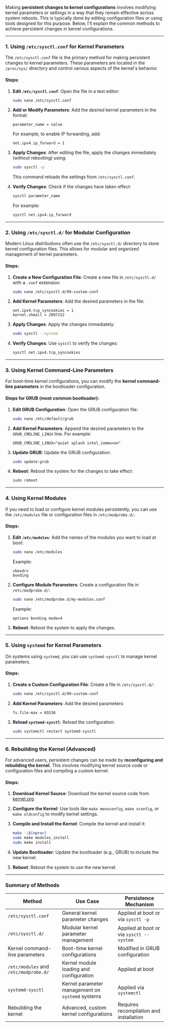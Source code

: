 Making **persistent changes to kernel configurations** involves modifying kernel parameters or settings in a way that they remain effective across system reboots. This is typically done by editing configuration files or using tools designed for this purpose. Below, I'll explain the common methods to achieve persistent changes in kernel configurations.

---

### 1. **Using `/etc/sysctl.conf` for Kernel Parameters**
The `/etc/sysctl.conf` file is the primary method for making persistent changes to kernel parameters. These parameters are located in the `/proc/sys/` directory and control various aspects of the kernel's behavior.

#### Steps:
1. **Edit `/etc/sysctl.conf`**:
   Open the file in a text editor:
   ```bash
   sudo nano /etc/sysctl.conf
   ```

2. **Add or Modify Parameters**:
   Add the desired kernel parameters in the format:
   ```
   parameter_name = value
   ```
   For example, to enable IP forwarding, add:
   ```
   net.ipv4.ip_forward = 1
   ```

3. **Apply Changes**:
   After editing the file, apply the changes immediately (without rebooting) using:
   ```bash
   sudo sysctl -p
   ```
   This command reloads the settings from `/etc/sysctl.conf`.

4. **Verify Changes**:
   Check if the changes have taken effect:
   ```bash
   sysctl parameter_name
   ```
   For example:
   ```bash
   sysctl net.ipv4.ip_forward
   ```

---

### 2. **Using `/etc/sysctl.d/` for Modular Configuration**
Modern Linux distributions often use the `/etc/sysctl.d/` directory to store kernel configuration files. This allows for modular and organized management of kernel parameters.

#### Steps:
1. **Create a New Configuration File**:
   Create a new file in `/etc/sysctl.d/` with a `.conf` extension:
   ```bash
   sudo nano /etc/sysctl.d/99-custom.conf
   ```

2. **Add Kernel Parameters**:
   Add the desired parameters in the file:
   ```
   net.ipv4.tcp_syncookies = 1
   kernel.shmall = 2097152
   ```

3. **Apply Changes**:
   Apply the changes immediately:
   ```bash
   sudo sysctl --system
   ```

4. **Verify Changes**:
   Use `sysctl` to verify the changes:
   ```bash
   sysctl net.ipv4.tcp_syncookies
   ```

---

### 3. **Using Kernel Command-Line Parameters**
For boot-time kernel configurations, you can modify the **kernel command-line parameters** in the bootloader configuration.

#### Steps for GRUB (most common bootloader):
1. **Edit GRUB Configuration**:
   Open the GRUB configuration file:
   ```bash
   sudo nano /etc/default/grub
   ```

2. **Add Kernel Parameters**:
   Append the desired parameters to the `GRUB_CMDLINE_LINUX` line. For example:
   ```
   GRUB_CMDLINE_LINUX="quiet splash intel_iommu=on"
   ```

3. **Update GRUB**:
   Update the GRUB configuration:
   ```bash
   sudo update-grub
   ```

4. **Reboot**:
   Reboot the system for the changes to take effect:
   ```bash
   sudo reboot
   ```

---

### 4. **Using Kernel Modules**
If you need to load or configure kernel modules persistently, you can use the `/etc/modules` file or configuration files in `/etc/modprobe.d/`.

#### Steps:
1. **Edit `/etc/modules`**:
   Add the names of the modules you want to load at boot:
   ```bash
   sudo nano /etc/modules
   ```
   Example:
   ```
   vboxdrv
   bonding
   ```

2. **Configure Module Parameters**:
   Create a configuration file in `/etc/modprobe.d/`:
   ```bash
   sudo nano /etc/modprobe.d/my-modules.conf
   ```
   Example:
   ```
   options bonding mode=4
   ```

3. **Reboot**:
   Reboot the system to apply the changes.

---

### 5. **Using `systemd` for Kernel Parameters**
On systems using `systemd`, you can use `systemd-sysctl` to manage kernel parameters.

#### Steps:
1. **Create a Custom Configuration File**:
   Create a file in `/etc/sysctl.d/`:
   ```bash
   sudo nano /etc/sysctl.d/99-custom.conf
   ```

2. **Add Kernel Parameters**:
   Add the desired parameters:
   ```
   fs.file-max = 65536
   ```

3. **Reload `systemd-sysctl`**:
   Reload the configuration:
   ```bash
   sudo systemctl restart systemd-sysctl
   ```

---

### 6. **Rebuilding the Kernel (Advanced)**
For advanced users, persistent changes can be made by **reconfiguring and rebuilding the kernel**. This involves modifying kernel source code or configuration files and compiling a custom kernel.

#### Steps:
1. **Download Kernel Source**:
   Download the kernel source code from [kernel.org](https://www.kernel.org/).

2. **Configure the Kernel**:
   Use tools like `make menuconfig`, `make xconfig`, or `make oldconfig` to modify kernel settings.

3. **Compile and Install the Kernel**:
   Compile the kernel and install it:
   ```bash
   make -j$(nproc)
   sudo make modules_install
   sudo make install
   ```

4. **Update Bootloader**:
   Update the bootloader (e.g., GRUB) to include the new kernel.

5. **Reboot**:
   Reboot the system to use the new kernel.

---

### Summary of Methods
| Method                          | Use Case                                      | Persistence Mechanism                  |
|---------------------------------|-----------------------------------------------|----------------------------------------|
| `/etc/sysctl.conf`              | General kernel parameter changes              | Applied at boot or via `sysctl -p`     |
| `/etc/sysctl.d/`                | Modular kernel parameter management           | Applied at boot or via `sysctl --system` |
| Kernel command-line parameters  | Boot-time kernel configurations               | Modified in GRUB configuration         |
| `/etc/modules` and `/etc/modprobe.d/` | Kernel module loading and configuration | Applied at boot                        |
| `systemd-sysctl`                | Kernel parameter management on `systemd` systems | Applied via `systemctl`                |
| Rebuilding the kernel           | Advanced, custom kernel configurations        | Requires recompilation and installation |

